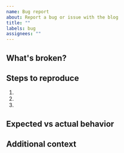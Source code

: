 ```yaml
---
name: Bug report
about: Report a bug or issue with the blog
title: ""
labels: bug
assignees: ""
---
```


## What's broken?

<!-- Describe the issue -->

## Steps to reproduce

1.
2.
3.

## Expected vs actual behavior

<!-- What should happen vs what actually happens -->

## Additional context

<!-- Screenshots, browser info, etc. -->
